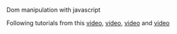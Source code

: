 Dom manipulation with javascript

Following tutorials from this [video](https://www.youtube.com/watch?v=0ik6X4DJKCc), [video](https://www.youtube.com/watch?v=mPd2aJXCZ2g), [video](https://www.youtube.com/watch?v=wK2cBMcDTss) and [video](https://www.youtube.com/watch?v=i37KVt_IcXw)
